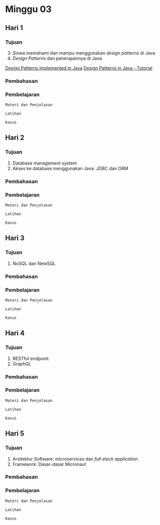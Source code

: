 # Minggu 03

## Hari 1

### Tujuan

3. Siswa memahami dan mampu menggunakan *design patterns* di Java
3. *Design Patterns* dan penerapannya di Java

[Design Patterns Implemented in Java](https://java-design-patterns.com/)
[Design Patterns in Java - Tutorial](https://www.tutorialspoint.com/design_pattern/index.htm)


### Pembahasan


### Pembelajaran

```
Materi dan Penjelasan
```

```
Latihan
```


```
Kasus
```



## Hari 2

### Tujuan

1. Database management system
2. Akses ke database menggunakan Java: JDBC dan ORM

### Pembahasan


### Pembelajaran

```
Materi dan Penjelasan
```

```
Latihan
```


```
Kasus
```



## Hari 3

### Tujuan

1. NoSQL dan NewSQL

### Pembahasan


### Pembelajaran

```
Materi dan Penjelasan
```

```
Latihan
```


```
Kasus
```




## Hari 4

### Tujuan

1. RESTful endpoint
2. GraphQL</li></ul>

### Pembahasan


### Pembelajaran

```
Materi dan Penjelasan
```

```
Latihan
```


```
Kasus
```




## Hari 5

### Tujuan

1. Arsitektur Software: microservices dan *full stack application*
2. Framework: Dasar-dasar Micronaut

### Pembahasan


### Pembelajaran

```
Materi dan Penjelasan
```

```
Latihan
```


```
Kasus
```



